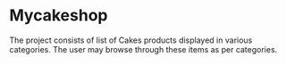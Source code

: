 # Mycakeshop
The project consists of list of Cakes  products displayed in various categories. The user may browse through these items as per categories.
